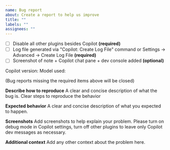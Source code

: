 ```yaml
---
name: Bug report
about: Create a report to help us improve
title: ""
labels: ""
assignees: ""
---
```


- [ ] Disable all other plugins besides Copilot **(required)**
- [ ] Log file generated via "Copilot: Create Log File" command or Settings -> Advanced -> Create Log File **(required)**
- [ ] Screenshot of note + Copilot chat pane + dev console added **(optional)**

Copilot version:
Model used:

(Bug reports missing the required items above will be closed)

**Describe how to reproduce**
A clear and concise description of what the bug is. Clear steps to reproduce the behavior

**Expected behavior**
A clear and concise description of what you expected to happen.

**Screenshots**
Add screenshots to help explain your problem. Please turn on debug mode in Copilot settings, turn off other plugins to leave only Copilot dev messages as necessary.

**Additional context**
Add any other context about the problem here.
